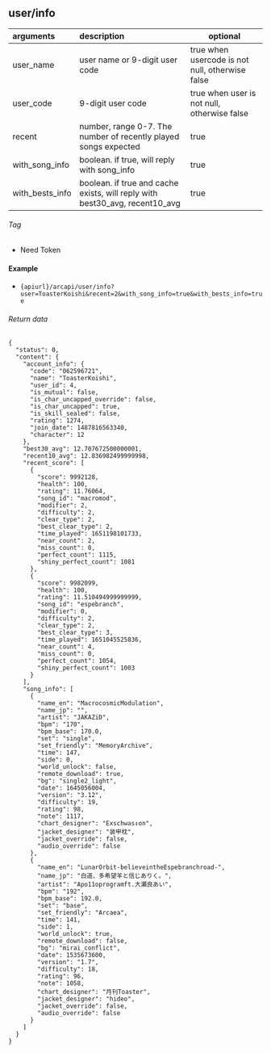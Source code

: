 ## user/info

| arguments       | description                                                                 | optional                                        |
|:----------------|:----------------------------------------------------------------------------|-------------------------------------------------|
| user_name       | user name or 9-digit user code                                              | true when usercode is not null, otherwise false |
| user_code       | 9-digit user code                                                           | true when user is not null, otherwise false     |
| recent          | number, range 0-7. The number of recently played songs expected             | true                                            |
| with_song_info  | boolean. if true, will reply with song_info                                 | true                                            |
| with_bests_info | boolean. if true and cache exists, will reply with best30_avg, recent10_avg | true                                            |

###### Tag

* Need Token

#### Example

+ `{apiurl}/arcapi/user/info?user=ToasterKoishi&recent=2&with_song_info=true&with_bests_info=true`

###### Return data

```json5
{
  "status": 0,
  "content": {
    "account_info": {
      "code": "062596721",
      "name": "ToasterKoishi",
      "user_id": 4,
      "is_mutual": false,
      "is_char_uncapped_override": false,
      "is_char_uncapped": true,
      "is_skill_sealed": false,
      "rating": 1274,
      "join_date": 1487816563340,
      "character": 12
    },
    "best30_avg": 12.707672500000001,
    "recent10_avg": 12.836982499999998,
    "recent_score": [
      {
        "score": 9992128,
        "health": 100,
        "rating": 11.76064,
        "song_id": "macromod",
        "modifier": 2,
        "difficulty": 2,
        "clear_type": 2,
        "best_clear_type": 2,
        "time_played": 1651198101733,
        "near_count": 2,
        "miss_count": 0,
        "perfect_count": 1115,
        "shiny_perfect_count": 1081
      },
      {
        "score": 9982099,
        "health": 100,
        "rating": 11.510494999999999,
        "song_id": "espebranch",
        "modifier": 0,
        "difficulty": 2,
        "clear_type": 2,
        "best_clear_type": 3,
        "time_played": 1651045525836,
        "near_count": 4,
        "miss_count": 0,
        "perfect_count": 1054,
        "shiny_perfect_count": 1003
      }
    ],
    "song_info": [
      {
        "name_en": "MacrocosmicModulation",
        "name_jp": "",
        "artist": "JAKAZiD",
        "bpm": "170",
        "bpm_base": 170.0,
        "set": "single",
        "set_friendly": "MemoryArchive",
        "time": 147,
        "side": 0,
        "world_unlock": false,
        "remote_download": true,
        "bg": "single2_light",
        "date": 1645056004,
        "version": "3.12",
        "difficulty": 19,
        "rating": 98,
        "note": 1117,
        "chart_designer": "Exschwas↕on",
        "jacket_designer": "装甲枕",
        "jacket_override": false,
        "audio_override": false
      },
      {
        "name_en": "LunarOrbit-believeintheEspebranchroad-",
        "name_jp": "白道、多希望羊と信じありく。",
        "artist": "Apo11oprogramft.大瀬良あい",
        "bpm": "192",
        "bpm_base": 192.0,
        "set": "base",
        "set_friendly": "Arcaea",
        "time": 141,
        "side": 1,
        "world_unlock": true,
        "remote_download": false,
        "bg": "mirai_conflict",
        "date": 1535673600,
        "version": "1.7",
        "difficulty": 18,
        "rating": 96,
        "note": 1058,
        "chart_designer": "月刊Toaster",
        "jacket_designer": "hideo",
        "jacket_override": false,
        "audio_override": false
      }
    ]
  }
}
```
